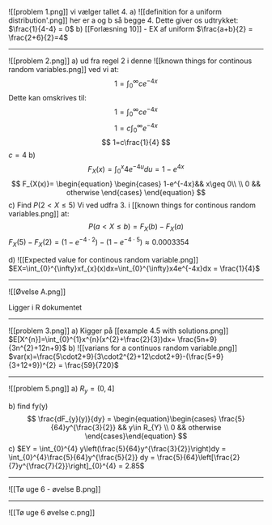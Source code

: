 ![[problem 1.png]]
vi vælger tallet 4.
a)
![[definition for a uniform distribution'.png]]
her er a og b så begge 4. Dette giver os udtrykket:
$\frac{1}{4-4} = 0$
b)
[[Forlæsning 10]] - EX af uniform
$\frac{a+b}{2} = \frac{2+6}{2}=4$
___

![[problem 2.png]]
a)
ud fra regel 2 i denne
![[known things for continous random variables.png]]
ved vi at:
$$
1=\int_{0}^{\infty} ce^{-4x}
$$
Dette kan omskrives til:
$$
1=\int_{0}^{\infty} ce^{-4x}
$$
$$
1=c\int_{0}^{\infty}e^{-4x}
$$
$$
1=c\frac{1}{4}
$$
$c=4$
b) 
$$
F_{X}(x)=\int_{0}^{x}4e^{-4u}du = 1-e^{4x} 
$$
$$
F_{X(x)}=
\begin{equation}
\begin{cases} 
1-e^{-4x}&& x\geq 0\\ \\
0 && otherwise
\end{cases}
\end{equation}
$$
c)
Find $P(2<X\leq 5)$ 
Vi ved udfra 3. i [[known things for continous random variables.png]] at:
$$
P(a<X\leq b) = F_{X}(b)-F_{X}(a)
$$
$F_{X}(5)-F_{X}(2)=(1-e^{-4\cdot2})-(1-e^{-4\cdot5})\approx 0.0003354$

d)
![[Expected value for continous random variable.png]]
$EX=\int_{0}^{\infty}xf_{x}(x)dx=\int_{0}^{\infty}x4e^{-4x}dx = \frac{1}{4}$
___

![[Øvelse A.png]]

Ligger i R dokumentet
___
![[problem 3.png]]
a)
Kigger på  [[example 4.5 with solutions.png]]
$E[X^{n}]=\int_{0}^{1}x^{n}(x^{2}+\frac{2}{3})dx= \frac{5n+9}{3n^{2}+12n+9}$ 
b)
![[varians for a continuos random variable.png]]
$var(x)=\frac{5\cdot2+9}{3\cdot2^{2}+12\cdot2+9}-(\frac{5+9}{3+12+9})^{2} = \frac{59}{720}$

___
![[problem 5.png]]
a)
$R_{y}=(0,4]$

b)
find fy(y)
$$
\frac{dF_{y}(y)}{dy} = \begin{equation}\begin{cases}
\frac{5}{64}y^{\frac{3}{2}} && y\in R_{Y} \\
0 && otherwise
\end{cases}\end{equation}
$$
c)
$EY = \int_{0}^{4} y\left(\frac{5}{64}y^{\frac{3}{2}}\right)dy = \int_{0}^{4}\frac{5}{64}y^{\frac{5}{2}} dy = \frac{5}{64}\left[\frac{2}{7}y^{\frac{7}{2}}\right]_{0}^{4} = 2.85$







___



![[Tø uge 6 - øvelse B.png]]

___
![[Tø uge 6 øvelse c.png]]

